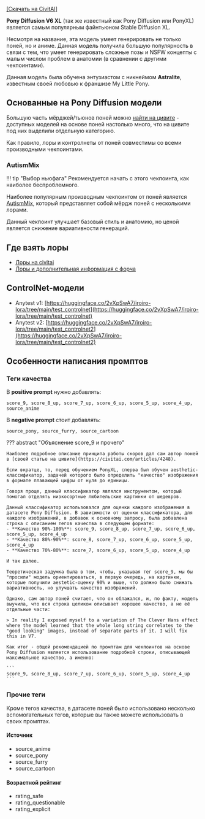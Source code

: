 [[Скачать на CivitAI]](https://civitai.com/models/257749/pony-diffusion-v6-xl)

**Pony Diffusion V6 XL** (так же известный как Pony Diffusion или PonyXL) является самым популярным файнтьюном Stable Diffusion XL.

Несмотря на название, эта модель умеет генерировать не только поней, но и аниме. Данная модель получила большую популярность в связи с тем, что умеет генерировать сложные позы и NSFW концепты с малым числом проблем в анатомии (в сравнении с другими чекпоинтами).

Данная модель была обучена энтузиастом с никнеймом **Astralite**, известным своей любовью к франшизе My Little Pony.

## Основанные на Pony Diffusion модели
Большую часть мёрджей/тьюнов поней можно [найти на цивите](https://civitai.com/search/models?baseModel=Pony&modelType=Checkpoint&sortBy=models_v9) - доступных моделей на основе поней настолько много, что на цивите под них выделили отдельную категорию.

Как правило, лоры и контролнеты от поней совместимы со всеми производными чекпоинтами.

### AutismMix
!!! tip "Выбор ньюфага"
    Рекомендуется начать с этого чекпоинта, как наиболее беспроблемного.

Наиболее популярным производным чекпоинтом от поней является [AutismMix](https://civitai.com/models/288584/autismmix-sdxl), который представляет собой мёрдж поней с несколькими лорами.

Данный чекпоинт улучшает базовый стиль и анатомию, но ценой является снижение вариативности генераций.

## Где взять лоры
- [Лоры на civitai](https://civitai.com/search/models?baseModel=Pony&modelType=LORA&sortBy=models_v9)
- [Лоры и дополнительная информация с форча](https://rentry.org/ponyxl_loras_n_stuff)

## ControlNet-модели
- Anytest v1: [https://huggingface.co/2vXpSwA7/iroiro-lora/tree/main/test_controlnet](https://huggingface.co/2vXpSwA7/iroiro-lora/tree/main/test_controlnet)  
- Anytest v2: [https://huggingface.co/2vXpSwA7/iroiro-lora/tree/main/test_controlnet2](https://huggingface.co/2vXpSwA7/iroiro-lora/tree/main/test_controlnet2)

## Особенности написания промптов
### Теги качества
В **positive prompt** нужно добавлять:
```
score_9, score_8_up, score_7_up, score_6_up, score_5_up, score_4_up, source_anime
```

В **negative prompt** стоит добавлять:
```
source_pony, source_furry, source_cartoon
```

??? abstract "Объяснение score_9 и прочего"

    Наиболее подробное описание принципа работы скоров дал сам автор поней в [своей статье на цивите](https://civitai.com/articles/4248).

    Если вкратце, то, перед обучением PonyXL, сперва был обучен aesthetic-классификатор, задачей которого было определить "качество" изображения в формате плавающей цифры от нуля до единицы.

    Говоря проще, данный классификатор являлся инструментом, который помогал отделять низкосортные любительские картинки от шедевров.

    Данный классификатор использовался для оценки каждого изображения в датасете Pony Diffusion. В зависимости от оценки классификатора, для каждого изображений, в добавок к основному запросу, была добавлена строка с описанием тегов качества в следующем формате:  
    - **Качество 90%-100%**: score_9, score_8_up, score_7_up, score_6_up, score_5_up, score_4_up  
    - **Качество 80%-90%**: score_8, score_7_up, score_6_up, score_5_up, score_4_up  
    - **Качество 70%-80%**: score_7, score_6_up, score_5_up, score_4_up  
      
    И так далее.  
      
    Теоретическая задумка была в том, чтобы, указывая тег score_9, мы бы "просили" модель ориентироваться, в первую очередь, на картинки, которые получили aestetic-оценку 90% и выше, что должно было снижать вариативность, но улучшать качество изображений.
      
    Однако, сам автор поней считает, что он облажался, и, по факту, модель выучила, что вся строка целиком описывает хорошее качество, а не её отдельные части:  

    > In reality I exposed myself to a variation of The Clever Hans effect where the model learned that the whole long string correlates to the "good looking" images, instead of separate parts of it. I will fix this in V7.  
      
    Как итог - общей рекомендацией по промптам для чекпоинтов на основе Pony Diffusion является использование подробной строки, описывающей максимальное качество, а именно:

    ```
    score_9, score_8_up, score_7_up, score_6_up, score_5_up, score_4_up
    ```

### Прочие теги
Кроме тегов качества, в датасете поней было использовано несколько вспомогательных тегов, которые вы также можете использовать в своих промптах.

#### Источник
- source_anime  
- source_pony  
- source_furry  
- source_cartoon  

#### Возрастной рейтинг
- rating_safe  
- rating_questionable  
- rating_explicit  
